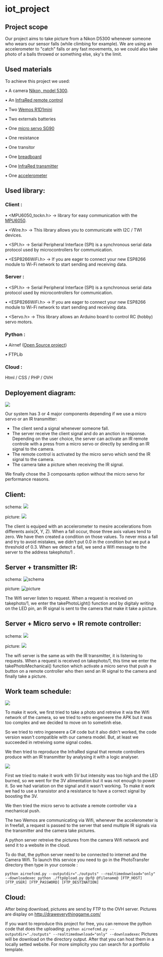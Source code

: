 # iot_project

## Project scope

Our project aims to take picture from a Nikon D5300 whenever someone who wears our sensor falls (while climbing for example).
We are using an accelerometer to "catch" falls or any fast movements, so we could also take photo of a balls throwed or something else, sky's the limit.

## Used materials

To achieve this project we used: 

•    A camera [Nikon, model 5300](https://www.nikon.fr/fr_FR/product/digital-cameras/slr/consumer/d5300-black).

•    An [InfraRed remote control](https://www.fnac.com/Nikon-telecommande-ML-L3/a1801482/w-4)

•    Two [Wemos R1D1mini](https://www.banggood.com/WeMos-D1-Mini-V2-NodeMcu-4M-Bytes-Lua-WIFI-Internet-Of-Things-Development-Board-Based-ESP8266-p-1115398.html?cur_warehouse=CN)

•    Two externals batteries 

•    One [micro servo SG90](https://boutique.semageek.com/fr/104-micro-servo-tower-pro-sg90.html)

•    One resistance

•    One transitor

•    One [breadboard](https://www.amazon.fr/breadboard/s?k=breadboard)

•    One [InfraRed transmitter](https://www.makerfabs.com/IR-Transmitter.html)

•    One [accelerometer](https://shop.mchobby.be/fr/breakout/127-accelerometre-3-axes-sortie-analogique--3232100001275-adafruit.html)

## Used library:

### Client :
  
  •    <MPU6050_tockn.h>    -> library for easy communication with the [MPU6050](https://www.amazon.fr/Capteur-MPU-6050-Module-analogique-acc%C3%A9l%C3%A9rom%C3%A8tre/dp/B00E1EQXL6).
  
  •    <Wire.h>             -> This library allows you to communicate with I2C / TWI devices.
  
  •    <SPI.h>              -> Serial Peripheral Interface (SPI) is a synchronous serial data protocol used by microcontrollers for communication.
  
  •    <ESP8266WiFi.h>      -> If you are eager to connect your new ESP8266 module to Wi-Fi network to start sending and receiving data.

### Server :

  •    <SPI.h>              -> Serial Peripheral Interface (SPI) is a synchronous serial data protocol used by microcontrollers for communication.
  
  •    <ESP8266WiFi.h>      -> If you are eager to connect your new ESP8266 module to Wi-Fi network to start sending and receiving data.
  
  •    <Servo.h>            -> This library allows an Arduino board to control RC (hobby) servo motors.

### Python :
  
  •    Airnef ([Open Source project](http://www.testcams.com/airnef/))
  
  •    FTPLib

### Cloud :

  Html / CSS / PHP / OVH

## Deployement diagram: 

![](https://i.ibb.co/wcF8Q9W/diagramme-deploiement.png)

Our system has 3 or 4 major components depending if we use a micro servo or an IR transmitter: 
  - The client send a signal whenever someone fall.
  - The server receive the client signal and do an anction in response. Depending on the user choice, the server can activate an IR remote controle with a press from a micro servo or directly by sending an IR signal to the camera.
  - The remote control is activated by the micro servo which send the IR signal to the camera.
  - The camera take a picture when receiving the IR signal.

We finally chose the 3 composants option without the micro servo for performance reasons.

## Client:
schema:
![](https://i.ibb.co/Qj3dfhz/image.png)

picture:
![](https://i.ibb.co/Y8RLyFH/DSC-0100.jpg)


The client is equiped with an accelerometer to mesire accelerations from differents axis(X, Y, Z). When a fall occur, those three axis values tend to zero. We have then created a condition on those values. To never miss a fall and try to avoid mistakes, we didn't put 0.0 in the condition but we put a threshold of 0.3. 
When we detect a fall, we send a Wifi message to the server to the address takephoto/1 .

## Server + transmitter IR:
schema:
![schema](https://i.ibb.co/HXcB1Q3/imageIR.png)

picture:
![picture](https://i.ibb.co/2SWD4g3/DSC-0106.jpg)

The Wifi server listen to request. 
When a request is received on takephoto/1, we enter the takePhotoLight() function and by digitaly writing on the LED pin, an IR signal is sent to the camera that make it take a picture.


## Server + Micro servo + IR remote controller:
schema:
![](https://i.ibb.co/G2zsdQb/imageservo.png)

picture:
![](https://i.ibb.co/S5XzFFG/DSC-0108.jpg)

The wifi server is the same as with the IR transmitter, it is listening to requests.
When a request is received on takephoto/1, this time we enter the takePhotoMechanical() function which activate a micro servo that push a button on a remote controller who then send an IR signal to the camera and finally take a picture.

## Work team schedule:

![](https://i.ibb.co/vwqH4wt/Capture.png)


To make it work, we first tried to take a photo and retreive it wia the Wifi network of the camera, so we tried to retro engeneere the APK but it was too complex and we decided to move on to sometinh else.

So we tried to retro ingeneere a C# code but it also didn't worked, the code version wasn't compatible with our camera model. But, at least we succeeded in retreiving some signal codes.

We then tried to reproduce the InfraRed signal that remote controllers produce with an IR transmitter by analysing it with a logic analyser.

![](https://i.ibb.co/PzdNnfj/Screenshot-from-2019-04-17-18-09-41.png)

First we tried to make it work with 5V but intensity was too high and the LED burned, so we went for the 3V alimentation but it was not enough to power it. So we had variation on the signal and it wasn't working. To make it work we had to use a transistor and a resistance to have a correct signal by boosting the 3V.

We then tried the micro servo to activate a remote controller via a mechanical push.

The two Wemos are communicating via Wifi, whenever the accelerometer is in freefall, a request is passed to the server that send multiple IR signals via the transmitter and the camera take pictures.

A python server retreive the pictures from the camera Wifi network and send it to a website in the cloud.

To do that, the python server need to be connected to internet and the Camera Wifi. To launch this service you need to go in the PhotoTransfer directory then type in your console :

`python airnefcmd.py --outputdir="./outputs" --realtimedownload="only" --downloadexec python ./ftpUpload.py @pf@ @filename@ [FTP_HOST] [FTP_USER] [FTP_PASSWORD] [FTP_DESTINATION]`

## Cloud:

After being download, pictures are send by FTP to the OVH server. Pictures are display on http://draweverythinggame.com/

If you want to reproduce this project for free, you can remove the python code that does the uploading: 
`python airnefcmd.py --outputdir="./outputs" --realtimedownload="only" --downloadexec` 
Pictures will be download on the directory output. After that you can host them in a locally setted website. 
For more simplicity you can search for a portfolio template.
